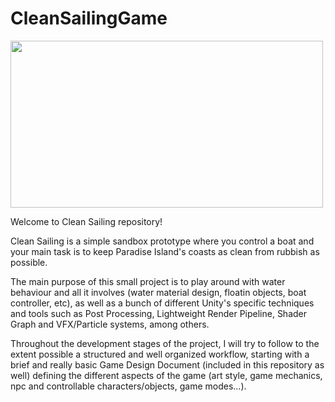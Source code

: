 # CleanSailingGame
 
<img src="https://user-images.githubusercontent.com/37219448/120392435-c96ad380-c330-11eb-9f5b-734d32b92739.gif" width="500" height="267"/>

Welcome to Clean Sailing repository! 

Clean Sailing is a simple sandbox prototype where you control a boat and your main task is to keep Paradise Island's coasts as clean from rubbish as possible.

The main purpose of this small project is to play around with water behaviour and all it involves (water material design, floatin objects, boat controller, etc), as well as a bunch of different Unity's specific techniques and tools such as Post Processing, Lightweight Render Pipeline, Shader Graph and VFX/Particle systems, among others.

Throughout the development stages of the project, I will try to follow to the extent possible a structured and well organized workflow, starting with a brief and really basic Game Design Document (included in this repository as well) defining the different aspects of the game (art style, game mechanics, npc and controllable characters/objects, game modes...).
